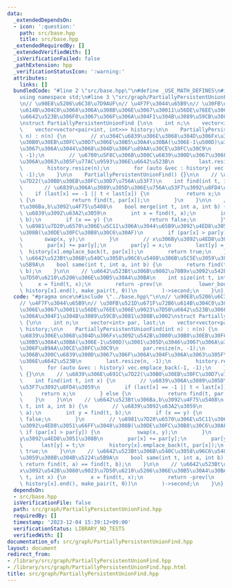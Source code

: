 ```yaml
---
data:
  _extendedDependsOn:
  - icon: ':question:'
    path: src/base.hpp
    title: src/base.hpp
  _extendedRequiredBy: []
  _extendedVerifiedWith: []
  _isVerificationFailed: false
  _pathExtension: hpp
  _verificationStatusIcon: ':warning:'
  attributes:
    links: []
  bundledCode: "#line 2 \"src/base.hpp\"\n#define _USE_MATH_DEFINES\n#include <bits/stdc++.h>\n\
    using namespace std;\n#line 3 \"src/graph/PartiallyPersistentUnionFind.hpp\"\n\
    \n// \u90E8\u5206\u6C38\u7D9AUF\n// \u4F7F\u3044\u65B9\n// \u30FB\u521D\u671F\u72B6\
    \u614B\u304C0\u3068\u306A\u308B\u306E\u3067\u30011\u56DE\u76EE\u306E\u9023\u7D50\
    \u6642\u523B\u306F0\u3067\u306F\u306A\u304F1\u304B\u3089\u59CB\u3081\u308B\u3002\
    \nstruct PartiallyPersistentUnionFind {\n\n    int n;\n    vector<int> par, last;\n\
    \    vector<vector<pair<int, int>>> history;\n\n    PartiallyPersistentUnionFind(int\
    \ n) : n(n) {\n        // x\u304C\u6839\u306E\u3068\u304D\u306Fx\u3092\u542B\u3080\
    \u30B0\u30EB\u30FC\u30D7\u306E\u30B5\u30A4\u30BA(\u306E-1\u500D)\u3001\u305D\u3046\
    \u3067\u306A\u3044\u3068\u304D\u306F\u89AA\u30CE\u30FC\u30C9\n        par.resize(n,\
    \ -1);\n        // \u6700\u5F8C\u306B\u300C\u6839\u300D\u3067\u306F\u306A\u304F\
    \u306A\u3063\u305F\u77AC\u9593\u306E\u6642\u523B\n        last.resize(n, -1);\n\
    \        history.resize(n);\n        for (auto &vec : history) vec.emplace_back(-1,\
    \ -1);\n    }\n\n    PartiallyPersistentUnionFind() {}\n\n    // \u6839\u306E\u691C\
    \u7D22(\u30B0\u30EB\u30FC\u30D7\u756A\u53F7)\n    int find(int t, int x) {\n \
    \       // \u6839\u306A\u3089\u305D\u306E\u756A\u53F7\u3092\u8FD4\u3059\n    \
    \    if (last[x] == -1 || t < last[x]) {\n            return x;\n        } else\
    \ {\n            return find(t, par[x]);\n        }\n    }\n\n    // \u6642\u523B\
    t\u306Ba,b\u3092\u4F75\u5408\n    bool merge(int t, int a, int b) {\n        //\
    \ \u6839\u3092\u63A2\u3059\n        int x = find(t, a);\n        int y = find(t,\
    \ b);\n        if (x == y) {\n            return false;\n        }\n        //\
    \ \u8981\u7D20\u6570\u306E\u5C11\u306A\u3044\u65B9\u3092\u4ED8\u3051\u66FF\u3048\
    \u308B(\u30DE\u30FC\u30B8\u30C6\u30AF)\n        if (par[x] > par[y]) {\n     \
    \       swap(x, y);\n        }\n        // x\u306By\u3092\u4ED8\u3051\u308B\n\
    \        par[x] += par[y];\n        par[y] = x;\n        last[y] = t;\n      \
    \  history[x].emplace_back(t, par[x]);\n        return true;\n    }\n\n    //\
    \ \u6642\u523Bt\u306B\u540C\u3058\u96C6\u5408\u306B\u5C5E\u3059\u308B\u304B\u5224\
    \u5B9A\n    bool same(int t, int a, int b) {\n        return find(t, a) == find(t,\
    \ b);\n    }\n\n    // \u6642\u523Bt\u306B\u9802\u70B9x\u3092\u542B\u3080\u9023\
    \u7D50\u6210\u5206\u306E\u30B5\u30A4\u30BA\n    int size(int t, int x) {\n   \
    \     x = find(t, x);\n        return -prev(\n            lower_bound(history[x].begin(),\
    \ history[x].end(), make_pair(t, 0))\n        )->second;\n    }\n};\n"
  code: "#pragma once\n#include \"../base.hpp\"\n\n// \u90E8\u5206\u6C38\u7D9AUF\n\
    // \u4F7F\u3044\u65B9\n// \u30FB\u521D\u671F\u72B6\u614B\u304C0\u3068\u306A\u308B\
    \u306E\u3067\u30011\u56DE\u76EE\u306E\u9023\u7D50\u6642\u523B\u306F0\u3067\u306F\
    \u306A\u304F1\u304B\u3089\u59CB\u3081\u308B\u3002\nstruct PartiallyPersistentUnionFind\
    \ {\n\n    int n;\n    vector<int> par, last;\n    vector<vector<pair<int, int>>>\
    \ history;\n\n    PartiallyPersistentUnionFind(int n) : n(n) {\n        // x\u304C\
    \u6839\u306E\u3068\u304D\u306Fx\u3092\u542B\u3080\u30B0\u30EB\u30FC\u30D7\u306E\
    \u30B5\u30A4\u30BA(\u306E-1\u500D)\u3001\u305D\u3046\u3067\u306A\u3044\u3068\u304D\
    \u306F\u89AA\u30CE\u30FC\u30C9\n        par.resize(n, -1);\n        // \u6700\u5F8C\
    \u306B\u300C\u6839\u300D\u3067\u306F\u306A\u304F\u306A\u3063\u305F\u77AC\u9593\
    \u306E\u6642\u523B\n        last.resize(n, -1);\n        history.resize(n);\n\
    \        for (auto &vec : history) vec.emplace_back(-1, -1);\n    }\n\n    PartiallyPersistentUnionFind()\
    \ {}\n\n    // \u6839\u306E\u691C\u7D22(\u30B0\u30EB\u30FC\u30D7\u756A\u53F7)\n\
    \    int find(int t, int x) {\n        // \u6839\u306A\u3089\u305D\u306E\u756A\
    \u53F7\u3092\u8FD4\u3059\n        if (last[x] == -1 || t < last[x]) {\n      \
    \      return x;\n        } else {\n            return find(t, par[x]);\n    \
    \    }\n    }\n\n    // \u6642\u523Bt\u306Ba,b\u3092\u4F75\u5408\n    bool merge(int\
    \ t, int a, int b) {\n        // \u6839\u3092\u63A2\u3059\n        int x = find(t,\
    \ a);\n        int y = find(t, b);\n        if (x == y) {\n            return\
    \ false;\n        }\n        // \u8981\u7D20\u6570\u306E\u5C11\u306A\u3044\u65B9\
    \u3092\u4ED8\u3051\u66FF\u3048\u308B(\u30DE\u30FC\u30B8\u30C6\u30AF)\n       \
    \ if (par[x] > par[y]) {\n            swap(x, y);\n        }\n        // x\u306B\
    y\u3092\u4ED8\u3051\u308B\n        par[x] += par[y];\n        par[y] = x;\n  \
    \      last[y] = t;\n        history[x].emplace_back(t, par[x]);\n        return\
    \ true;\n    }\n\n    // \u6642\u523Bt\u306B\u540C\u3058\u96C6\u5408\u306B\u5C5E\
    \u3059\u308B\u304B\u5224\u5B9A\n    bool same(int t, int a, int b) {\n       \
    \ return find(t, a) == find(t, b);\n    }\n\n    // \u6642\u523Bt\u306B\u9802\u70B9\
    x\u3092\u542B\u3080\u9023\u7D50\u6210\u5206\u306E\u30B5\u30A4\u30BA\n    int size(int\
    \ t, int x) {\n        x = find(t, x);\n        return -prev(\n            lower_bound(history[x].begin(),\
    \ history[x].end(), make_pair(t, 0))\n        )->second;\n    }\n};\n"
  dependsOn:
  - src/base.hpp
  isVerificationFile: false
  path: src/graph/PartiallyPersistentUnionFind.hpp
  requiredBy: []
  timestamp: '2023-12-04 15:39:12+09:00'
  verificationStatus: LIBRARY_NO_TESTS
  verifiedWith: []
documentation_of: src/graph/PartiallyPersistentUnionFind.hpp
layout: document
redirect_from:
- /library/src/graph/PartiallyPersistentUnionFind.hpp
- /library/src/graph/PartiallyPersistentUnionFind.hpp.html
title: src/graph/PartiallyPersistentUnionFind.hpp
---
```

